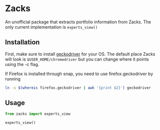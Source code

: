 # Zacks
An unofficial package that extracts portfolio information from Zacks. The only current implementation is `experts_view()`

## Installation
First, make sure to install [geckodriver](https://github.com/mozilla/geckodriver/releases/tag/v0.34.0) for your OS. The default place Zacks will look is `$USER_HOME/chromedriver` but you can change where it points using the -c flag.

If Firefox is installed through snap, you need to use firefox.geckodriver by running
```bash
ln -s $(whereis firefox.geckodriver | awk '{print $2}') geckodriver
```
## Usage
```python
from zacks import experts_view

experts_view()
```